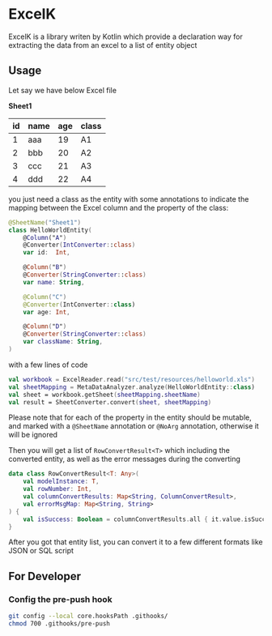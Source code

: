 # ExcelK
ExcelK is a library writen by Kotlin which provide a declaration way for extracting the data from an excel to a list of entity object

## Usage
Let say we have below Excel file

**Sheet1**

|id|name|age|class|
|---|---|---|---|
|1|aaa|19|A1|
|2|bbb|20|A2|
|3|ccc|21|A3|
|4|ddd|22|A4|

you just need a class as the entity with some annotations to indicate the mapping between the Excel column and the property of the class:
```kotlin
@SheetName("Sheet1")
class HelloWorldEntity(
    @Column("A")
    @Converter(IntConverter::class)
    var id:  Int,

    @Column("B")
    @Converter(StringConverter::class)
    var name: String,

    @Column("C")
    @Converter(IntConverter::class)
    var age: Int,

    @Column("D")
    @Converter(StringConverter::class)
    var className: String,
)
```
with a few lines of code
```kotlin
val workbook = ExcelReader.read("src/test/resources/helloworld.xls")
val sheetMapping = MetaDataAnalyzer.analyze(HelloWorldEntity::class)
val sheet = workbook.getSheet(sheetMapping.sheetName)
val result = SheetConverter.convert(sheet, sheetMapping)
```

Please note that for each of the property in the entity should be mutable, and marked with a `@SheetName` annotation or `@NoArg` annotation, otherwise it will be ignored

Then you will get a list of `RowConvertResult<T>` which including the converted entity, as well as the error messages during the converting

```kotlin
data class RowConvertResult<T: Any>(
    val modelInstance: T,
    val rowNumber: Int,
    val columnConvertResults: Map<String, ColumnConvertResult>,
    val errorMsgMap: Map<String, String>
) {
    val isSuccess: Boolean = columnConvertResults.all { it.value.isSuccess }
}
```

After you got that entity list, you can convert it to a few different formats like JSON or SQL script

## For Developer
### Config the pre-push hook
```bash
git config --local core.hooksPath .githooks/
chmod 700 .githooks/pre-push
```
